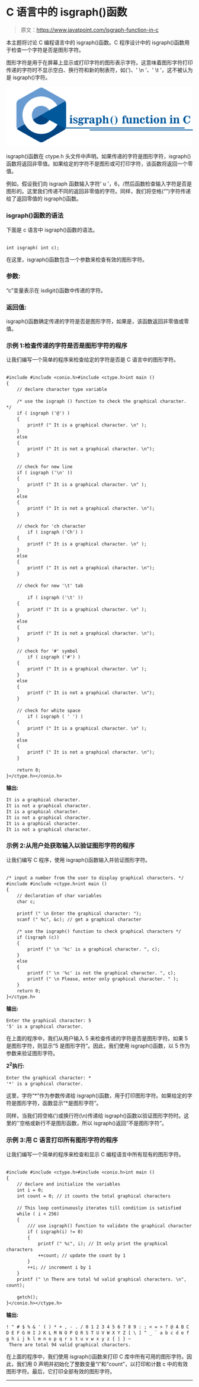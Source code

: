 # C 语言中的 isgraph()函数

> 原文：<https://www.javatpoint.com/isgraph-function-in-c>

本主题将讨论 C 编程语言中的 isgraph()函数。C 程序设计中的 isgraph()函数用于检查一个字符是否是图形字符。

图形字符是用于在屏幕上显示或打印字符的图形表示字符。这意味着图形字符打印传递的字符时不显示空白、换行符和新的制表符，如(')、' \n '、' \t '，这不被认为是 isgraph()字符。

![isgraph() function in C](img/3a0f604f6c946e7304cee5665291db79.png)

isgraph()函数在 ctype.h 头文件中声明。如果传递的字符是图形字符，isgraph()函数将返回非零值。如果给定的字符不是图形或可打印字符，该函数将返回一个零值。

例如，假设我们向 isgraph 函数输入字符' u '，6，/然后函数检查输入字符是否是图形的。这里我们传递不同的返回非零值的字符。同样，我们将空格(“”)字符传递给了返回零值的 isgraph()函数。

### isgraph()函数的语法

下面是 c 语言中 isgraph()函数的语法。

```

int isgraph( int c);

```

在这里，isgraph()函数包含一个参数来检查有效的图形字符。

### 参数:

“c”变量表示在 isdigit()函数中传递的字符。

### 返回值:

isgraph()函数确定传递的字符是否是图形字符，如果是，该函数返回非零值或零值。

### 示例 1:检查传递的字符是否是图形字符的程序

让我们编写一个简单的程序来检查给定的字符是否是 C 语言中的图形字符。

```

#include #include <conio.h>#include <ctype.h>int main ()
{
	// declare character type variable

	/* use the isgraph () function to check the graphical character. */
	if ( isgraph ('@') )
	{
		printf (" It is a graphical character. \n" );
	}
	else
	{
		printf (" It is not a graphical character. \n");
	}

	// check for new line
	if ( isgraph ('\n' ))
	{
		printf (" It is a graphical character. \n" );
	}
	else
	{
		printf (" It is not a graphical character. \n");
	}

	// check for 'ch character
		if ( isgraph ('Ch') )
	{
		printf (" It is a graphical character. \n" );
	}
	else
	{
		printf (" It is not a graphical character. \n");
	}

	// check for new '\t' tab

		if ( isgraph ('\t' ))
	{
		printf (" It is a graphical character. \n" );
	}
	else
	{
		printf (" It is not a graphical character. \n");
	}

	// check for '#' symbol
		if ( isgraph ('#') )
	{
		printf (" It is a graphical character. \n" );
	}
	else
	{
		printf (" It is not a graphical character. \n");
	}

	// check for white space
		if ( isgraph ( ' ') )
	{
		printf (" It is a graphical character. \n" );
	}
	else
	{
		printf (" It is not a graphical character. \n");
	}

	return 0;
}</ctype.h></conio.h> 
```

**输出:**

```
It is a graphical character.
It is not a graphical character.
It is a graphical character.
It is not a graphical character.
It is a graphical character.
It is not a graphical character.

```

### 示例 2:从用户处获取输入以验证图形字符的程序

让我们编写 C 程序，使用 isgraph()函数输入并验证图形字符。

```

/* input a number from the user to display graphical characters. */
#include #include <ctype.h>int main ()
{
	// declaration of char variables
	char c;

	printf (" \n Enter the graphical character: ");
	scanf (" %c", &c); // get a graphical character

	/* use the isgraph() function to check graphical characters */
	if (isgraph (c))
	{
		printf (" \n '%c' is a graphical character. ", c);
	}
	else
	{
		printf (" \n '%c' is not the graphical character. ", c);
		printf (" \n Please, enter only graphical character. " );
	}
	return 0;
}</ctype.h> 
```

**输出:**

```
Enter the graphical character: 5
'5' is a graphical character.

```

在上面的程序中，我们从用户输入 5 来检查传递的字符是否是图形字符。如果 5 是图形字符，则显示“5 是图形字符”。因此，我们使用 isgraph()函数，以 5 作为参数来验证图形字符。

**2<sup>2</sup>执行:**

```
Enter the graphical character: *
'*' is a graphical character.

```

这里，字符“*”作为参数传递给 isgraph()函数，用于打印图形字符。如果给定的字符是图形字符，函数显示“*是图形字符”。

同样，当我们将空格(')或换行符(\n)传递给 isgraph()函数以验证图形字符时。这里的''空格或新行不是图形函数，所以 isgraph()返回“不是图形字符”。

### 示例 3:用 C 语言打印所有图形字符的程序

让我们编写一个简单的程序来检查和显示 C 编程语言中所有现有的图形字符。

```

#include #include <ctype.h>#include <conio.h>int main ()
{
	// declare and initialize the variables
	int i = 0;
	int count = 0; // it counts the total graphical characters

	// This loop continuously iterates till condition is satisfied
	while ( i < 256)
	{
		/// use isgraph() function to validate the graphical character
		if ( isgraph(i) != 0)
		{
			printf (" %c", i); // It only print the graphical characters
			++count; // update the count by 1
		}	
		++i; // increment i by 1
	}
	printf (" \n There are total %d valid graphical characters. \n", count);

	getch();
}</conio.h></ctype.h> 
```

**输出:**

```
! " # $ % & ' ( ) * + , - . / 0 1 2 3 4 5 6 7 8 9 : ; < = > ? @ A B C D E F G H I J K L M N O P Q R S T U V W X Y Z [ \ ] ^ _ ` a b c d e f g h i j k l m n o p q r s t u v w x y z { | } ~ 
 There are total 94 valid graphical characters.

```

在上面的程序中，我们使用 isgraph()函数来打印 C 库中所有可用的图形字符。因此，我们用 0 声明并初始化了整数变量“I”和“count”，以打印和计数 c 中的有效图形字符。最后，它打印全部有效的图形字符。

* * *